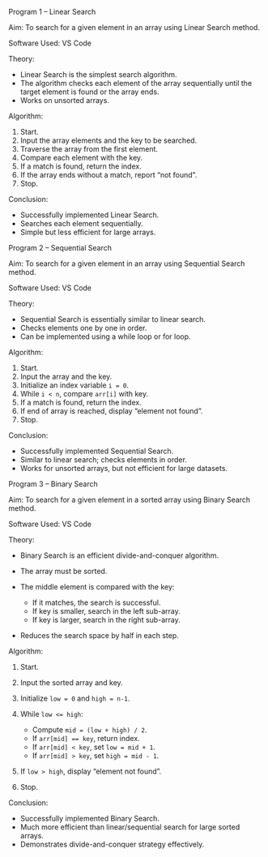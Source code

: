 Program 1 – Linear Search

Aim:
To search for a given element in an array using Linear Search method.

Software Used:
VS Code

Theory:

* Linear Search is the simplest search algorithm.
* The algorithm checks each element of the array sequentially until the target element is found or the array ends.
* Works on unsorted arrays.

Algorithm:
1. Start.
2. Input the array elements and the key to be searched.
3. Traverse the array from the first element.
4. Compare each element with the key.
5. If a match is found, return the index.
6. If the array ends without a match, report “not found”.
7. Stop.

Conclusion:
* Successfully implemented Linear Search.
* Searches each element sequentially.
* Simple but less efficient for large arrays.


Program 2 – Sequential Search

Aim:
To search for a given element in an array using Sequential Search method.

Software Used:
VS Code

Theory:

* Sequential Search is essentially similar to linear search.
* Checks elements one by one in order.
* Can be implemented using a while loop or for loop.

Algorithm:
1. Start.
2. Input the array and the key.
3. Initialize an index variable `i = 0`.
4. While `i < n`, compare `arr[i]` with key.
5. If a match is found, return the index.
6. If end of array is reached, display “element not found”.
7. Stop.

Conclusion:
* Successfully implemented Sequential Search.
* Similar to linear search; checks elements in order.
* Works for unsorted arrays, but not efficient for large datasets.



Program 3 – Binary Search

Aim:
To search for a given element in a sorted array using Binary Search method.

Software Used:
VS Code

Theory:

* Binary Search is an efficient divide-and-conquer algorithm.
* The array must be sorted.
* The middle element is compared with the key:

  * If it matches, the search is successful.
  * If key is smaller, search in the left sub-array.
  * If key is larger, search in the right sub-array.
* Reduces the search space by half in each step.

Algorithm:
1. Start.
2. Input the sorted array and key.
3. Initialize `low = 0` and `high = n-1`.
4. While `low <= high`:

   * Compute `mid = (low + high) / 2`.
   * If `arr[mid] == key`, return index.
   * If `arr[mid] < key`, set `low = mid + 1`.
   * If `arr[mid] > key`, set `high = mid - 1`.
5. If `low > high`, display “element not found”.
6. Stop.

Conclusion:
* Successfully implemented Binary Search.
* Much more efficient than linear/sequential search for large sorted arrays.
* Demonstrates divide-and-conquer strategy effectively.


